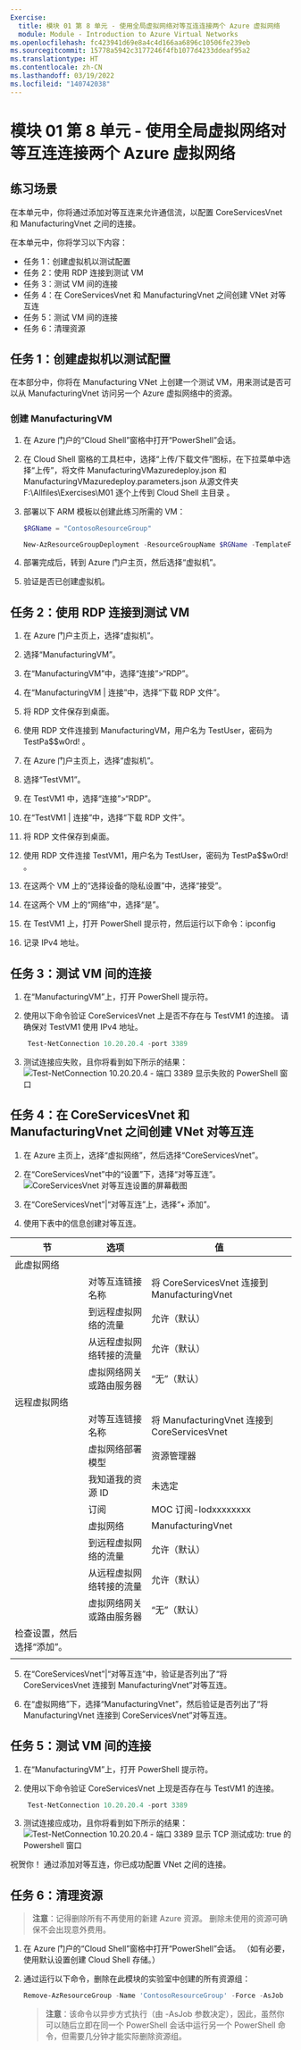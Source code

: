 ```yaml
---
Exercise:
  title: 模块 01 第 8 单元 - 使用全局虚拟网络对等互连连接两个 Azure 虚拟网络
  module: Module - Introduction to Azure Virtual Networks
ms.openlocfilehash: fc423941d69e8a4c4d166aa6896c10506fe239eb
ms.sourcegitcommit: 15778a5942c3177246f4fb1077d4233ddeaf95a2
ms.translationtype: HT
ms.contentlocale: zh-CN
ms.lasthandoff: 03/19/2022
ms.locfileid: "140742038"
---
```

# <a name="m01-unit-8-connect-two-azure-virtual-networks-using-global-virtual-network-peering"></a>模块 01 第 8 单元 - 使用全局虚拟网络对等互连连接两个 Azure 虚拟网络

## <a name="exercise-scenario"></a>练习场景 
在本单元中，你将通过添加对等互连来允许通信流，以配置 CoreServicesVnet 和 ManufacturingVnet 之间的连接。 

在本单元中，你将学习以下内容：

+ 任务 1：创建虚拟机以测试配置
+ 任务 2：使用 RDP 连接到测试 VM
+ 任务 3：测试 VM 间的连接
+ 任务 4：在 CoreServicesVnet 和 ManufacturingVnet 之间创建 VNet 对等互连
+ 任务 5：测试 VM 间的连接
+ 任务 6：清理资源

## <a name="task-1-create-a-virtual-machine-to-test-the-configuration"></a>任务 1：创建虚拟机以测试配置

在本部分中，你将在 Manufacturing VNet 上创建一个测试 VM，用来测试是否可以从 ManufacturingVnet 访问另一个 Azure 虚拟网络中的资源。

### <a name="create-manufacturingvm"></a>创建 ManufacturingVM

1. 在 Azure 门户的“Cloud Shell”窗格中打开“PowerShell”会话。

2. 在 Cloud Shell 窗格的工具栏中，选择“上传/下载文件”图标，在下拉菜单中选择“上传”，将文件 ManufacturingVMazuredeploy.json 和 ManufacturingVMazuredeploy.parameters.json 从源文件夹 F:\Allfiles\Exercises\M01 逐个上传到 Cloud Shell 主目录  。

3. 部署以下 ARM 模板以创建此练习所需的 VM：

   ```powershell
   $RGName = "ContosoResourceGroup"
   
   New-AzResourceGroupDeployment -ResourceGroupName $RGName -TemplateFile ManufacturingVMazuredeploy.json -TemplateParameterFile ManufacturingVMazuredeploy.parameters.json
   ```
  
4. 部署完成后，转到 Azure 门户主页，然后选择“虚拟机”。

5. 验证是否已创建虚拟机。

## <a name="task-2-connect-to-the-test-vms-using-rdp"></a>任务 2：使用 RDP 连接到测试 VM

1. 在 Azure 门户主页上，选择“虚拟机”。

2. 选择“ManufacturingVM”。

3. 在“ManufacturingVM”中，选择“连接”&gt;“RDP”。

4. 在“ManufacturingVM | 连接”中，选择“下载 RDP 文件”。

5. 将 RDP 文件保存到桌面。

6. 使用 RDP 文件连接到 ManufacturingVM，用户名为 TestUser，密码为 TestPa$$w0rd! 。

7. 在 Azure 门户主页上，选择“虚拟机”。

8. 选择“TestVM1”。

9. 在 TestVM1 中，选择“连接”&gt;“RDP”。

10. 在“TestVM1 | 连接”中，选择“下载 RDP 文件”。

11. 将 RDP 文件保存到桌面。

12. 使用 RDP 文件连接 TestVM1，用户名为 TestUser，密码为 TestPa$$w0rd! 。

13. 在这两个 VM 上的“选择设备的隐私设置”中，选择“接受”。

14. 在这两个 VM 上的“网络”中，选择“是”。

15. 在 TestVM1 上，打开 PowerShell 提示符，然后运行以下命令：ipconfig

16. 记录 IPv4 地址。 

 

## <a name="task-3-test-the-connection-between-the-vms"></a>任务 3：测试 VM 间的连接

1. 在“ManufacturingVM”上，打开 PowerShell 提示符。

2. 使用以下命令验证 CoreServicesVnet 上是否不存在与 TestVM1 的连接。 请确保对 TestVM1 使用 IPv4 地址。

   ```powershell
    Test-NetConnection 10.20.20.4 -port 3389
    ```


3. 测试连接应失败，且你将看到如下所示的结果：![Test-NetConnection 10.20.20.4 - 端口 3389 显示失败的 PowerShell 窗口](../media/test-netconnection-fail.png)

 

## <a name="task-4-create-vnet-peerings-between-coreservicesvnet-and-manufacturingvnet"></a>任务 4：在 CoreServicesVnet 和 ManufacturingVnet 之间创建 VNet 对等互连

1. 在 Azure 主页上，选择“虚拟网络”，然后选择“CoreServicesVnet”。

2. 在“CoreServicesVnet”中的“设置”下，选择“对等互连”。
   ![CoreServicesVnet 对等互连设置的屏幕截图](../media/create-peering-on-coreservicesvnet.png)

3. 在“CoreServicesVnet”|“对等互连”上，选择“+ 添加”。

4. 使用下表中的信息创建对等互连。

| **节**                          | **选项**                                    | 值                             |
| ------------------------------------ | --------------------------------------------- | ------------------------------------- |
| 此虚拟网络                 |                                               |                                       |
|                                      | 对等互连链接名称                             | 将 CoreServicesVnet 连接到 ManufacturingVnet |
|                                      | 到远程虚拟网络的流量             | 允许（默认）                       |
|                                      | 从远程虚拟网络转接的流量 | 允许（默认）                       |
|                                      | 虚拟网络网关或路由服务器       | “无”（默认）                        |
| 远程虚拟网络               |                                               |                                       |
|                                      | 对等互连链接名称                             | 将 ManufacturingVnet 连接到 CoreServicesVnet |
|                                      | 虚拟网络部署模型              | 资源管理器                      |
|                                      | 我知道我的资源 ID                         | 未选定                          |
|                                      | 订阅                                  | MOC 订阅-lodxxxxxxxx          |
|                                      | 虚拟网络                               | ManufacturingVnet                     |
|                                      | 到远程虚拟网络的流量             | 允许（默认）                       |
|                                      | 从远程虚拟网络转接的流量 | 允许（默认）                       |
|                                      | 虚拟网络网关或路由服务器       | “无”（默认）                        |
| 检查设置，然后选择“添加”。 |                                               |                                       |
|                                      |                                               |                                       |


5. 在“CoreServicesVnet”|“对等互连”中，验证是否列出了“将 CoreServicesVnet 连接到 ManufacturingVnet”对等互连。

6. 在“虚拟网络”下，选择“ManufacturingVnet”，然后验证是否列出了“将 ManufacturingVnet 连接到 CoreServicesVnet”对等互连。

 

## <a name="task-5-test-the-connection-between-the-vms"></a>任务 5：测试 VM 间的连接

1. 在“ManufacturingVM”上，打开 PowerShell 提示符。

2. 使用以下命令验证 CoreServicesVnet 上现是否存在与 TestVM1 的连接。 

   ```powershell
    Test-NetConnection 10.20.20.4 -port 3389
    ```


3. 测试连接应成功，且你将看到如下所示的结果：![Test-NetConnection 10.20.20.4 - 端口 3389 显示 TCP 测试成功: true 的 Powershell 窗口](../media/test-connection-succeeded.png)

 

祝贺你！ 通过添加对等互连，你已成功配置 VNet 之间的连接。 

## <a name="task-6-clean-up-resources"></a>任务 6：清理资源

   >**注意**：记得删除所有不再使用的新建 Azure 资源。 删除未使用的资源可确保不会出现意外费用。

1. 在 Azure 门户的“Cloud Shell”窗格中打开“PowerShell”会话。 （如有必要，使用默认设置创建 Cloud Shell 存储。）

1. 通过运行以下命令，删除在此模块的实验室中创建的所有资源组：

   ```powershell
   Remove-AzResourceGroup -Name 'ContosoResourceGroup' -Force -AsJob
   ```

    >**注意**：该命令以异步方式执行（由 -AsJob 参数决定），因此，虽然你可以随后立即在同一个 PowerShell 会话中运行另一个 PowerShell 命令，但需要几分钟才能实际删除资源组。
